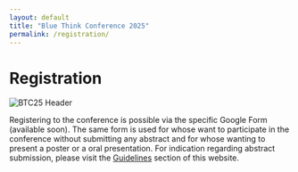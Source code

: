 ```yaml
---
layout: default
title: "Blue Think Conference 2025"
permalink: /registration/
---
```


# Registration

![BTC25 Header](https://github.com/phdcommitee/btc2025/assets/images/BTC25_Header.png)

Registering to the conference is possible via the specific Google Form (available soon).
The same form is used for whose want to participate in the conference without submitting any abstract and for whose wanting to present a poster or a oral presentation.
For indication regarding abstract submission, please visit the [Guidelines](https://phdcommitee.github.io/btc2025/guidelines/) section of this website.

